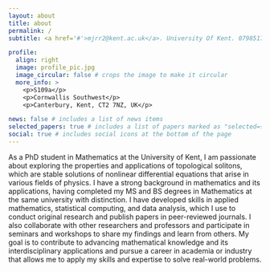 ```yaml
---
layout: about
title: about
permalink: /
subtitle: <a href='#'>mjrr2@kent.ac.uk</a>. University Of Kent. 07985171139.

profile:
  align: right
  image: profile_pic.jpg
  image_circular: false # crops the image to make it circular
  more_info: >
    <p>S109a</p>
    <p>Cornwallis Southwest</p>
    <p>Canterbury, Kent, CT2 7NZ, UK</p>

news: false # includes a list of news items
selected_papers: true # includes a list of papers marked as "selected={true}"
social: true # includes social icons at the bottom of the page
---
```


As a PhD student in Mathematics at the University of Kent, I am passionate about exploring the properties and applications of topological solitons, which are stable solutions of nonlinear differential equations that arise in various fields of physics. I have a strong background in mathematics and its applications, having completed my MS and BS degrees in Mathematics at the same university with distinction. I have developed skills in applied mathematics, statistical computing, and data analysis, which I use to conduct original research and publish papers in peer-reviewed journals. I also collaborate with other researchers and professors and participate in seminars and workshops to share my findings and learn from others. My goal is to contribute to advancing mathematical knowledge and its interdisciplinary applications and pursue a career in academia or industry that allows me to apply my skills and expertise to solve real-world problems.

